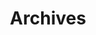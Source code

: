 ---
title: "Archives"
# date: 2022-03-06
layout: "archives"
slug: "archives"
menu:
    main:
        weight: 2
        params: 
            icon: archives
---